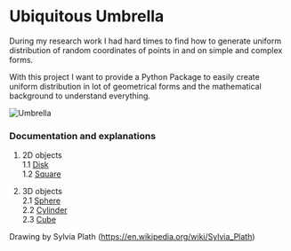 # Ubiquitous Umbrella
During my research work I had hard times to find how to generate uniform distribution of random coordinates of points in
and on simple and complex forms. 

With this project I want to provide a Python Package to easily create uniform distribution in lot of geometrical forms
and the mathematical background to understand everything.

![Umbrella](https://images.curiator.com/images/t_x/art/d765c771099e262c0232b727526e113f/sylvia-plath-the-ubiquitous-umbrella-1955.jpg)

### Documentation and explanations
1. 2D objects<br/>
1.1 [Disk](https://github.com/AymericFerreira/ubiquitous-umbrella/blob/master/doc/Disk.md)<br/>
1.2 [Square](https://github.com/AymericFerreira/ubiquitous-umbrella/blob/master/doc/Square.md) 

2. 3D objects<br/>
2.1 [Sphere](https://github.com/AymericFerreira/ubiquitous-umbrella/blob/master/doc/Sphere.md)<br/>
2.2 [Cylinder](https://github.com/AymericFerreira/ubiquitous-umbrella/blob/master/doc/Cylinder.md)<br/>
2.3 [Cube](https://github.com/AymericFerreira/ubiquitous-umbrella/blob/master/doc/Cube.md)

Drawing by Sylvia Plath (https://en.wikipedia.org/wiki/Sylvia_Plath)